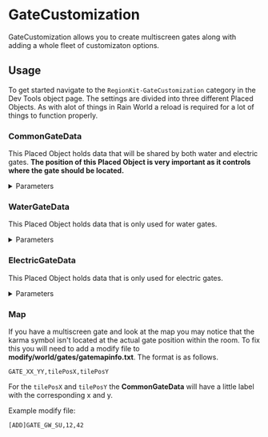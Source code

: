 # GateCustomization
GateCustomization allows you to create multiscreen gates along with adding a whole fleet of customizaton options.

## Usage
To get started navigate to the `RegionKit-GateCustomization` category in the Dev Tools object page. The settings are divided into three different Placed Objects. As with alot of things in Rain World a reload is required for a lot of things to function properly.

### CommonGateData
This Placed Object holds data that will be shared by both water and electric gates. **The position of this Placed Object is very important as it controls where the gate should be located.** 

<details>
<summary>Parameters</summary>

`Left Door Lit`  
`Middle Door Lit`  
`Right Door Lit`  
Controls if the specified door should use the sun or shadow section of the current palette.

`No Left Door`  
`No Right Door`  
Controls if you want to remove one or both of the side doors. This has basically the same functionality as CGGateCustomization.

`Karma Glyph Color Override`  
`Hue`  
`Saturation`  
`Brightness`  
Color options for the karma glyph. 

</details>

### WaterGateData
This Placed Object holds data that is only used for water gates.

<details>
<summary>Parameters</summary>

`Water`  
Controls if the water should be visible or not.

`Bubble Effect`  
Allows you to disable the small bubbles that appear when a door is opening/closing.

`Left Heater`  
`Right Heater`  
Controls properties of the heaters. `Nrml` if its normal. `Brokn` makes the heater broken, meaning it will not produce any heat or steam. `Hiddn` makes the heater not visible.

</details>

### ElectricGateData
This Placed Object holds data that is only used for electric gates.

<details>
<summary>Parameters</summary>

`Battery Visible`  
Controls if the battry should be visible or not.

`Lamp n Enabled`  
Controls if lamp *n* should be enabled or not.

`Lamp Color Override`  
`Hue`  
`Saturation`  
Color options for the lamps.

`Battery Color Override`  
`Hue`  
`Saturation`  
`Lightness`  
Color options for the battery. When the battery animates it adds a bit of randomization on top. It also uses the palette darkness so it may be a little bit difficult getting the exact color you want.

</details>

### Map
If you have a multiscreen gate and look at the map you may notice that the karma symbol isn't located at the actual gate position within the room. To fix this you will need to add a modify file to **modify/world/gates/gatemapinfo.txt**. The format is as follows.
```
GATE_XX_YY,tilePosX,tilePosY
```
For the `tilePosX` and `tilePosY` the **CommonGateData** will have a little label with the corresponding x and y.

Example modify file:
```
[ADD]GATE_GW_SU,12,42
```